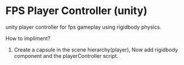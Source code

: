 # FPS Player Controller (unity)
unity player controller for fps gameplay using rigidbody physics.

How to impliment?
1. Create a capsule in the scene hierarchy(player), Now add rigidbody component and the playerController script.
